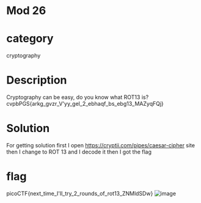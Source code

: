 # Mod 26
# category
cryptography
# Description
Cryptography can be easy, do you know what ROT13 is? cvpbPGS{arkg_gvzr_V'yy_gel_2_ebhaqf_bs_ebg13_MAZyqFQj}
# Solution
For getting solution first I open https://cryptii.com/pipes/caesar-cipher site then I change to ROT 13 and I decode it then I got the flag
# flag
picoCTF{next_time_I'll_try_2_rounds_of_rot13_ZNMldSDw}
![image](https://user-images.githubusercontent.com/92683901/178092379-2879bb1f-8968-4eb5-b9c3-91dd52b3dcd4.png)
